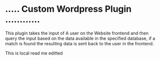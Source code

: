 # ..... Custom Wordpress Plugin ............


This plugin takes the input of A user on the Website frontend and then query the input based on the data available in the specified database, if a match is found the resulting data is sent back to the user in the frontend.

This is local read me editted

